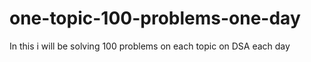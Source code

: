 # one-topic-100-problems-one-day
In this i will be solving 100 problems on each topic on DSA each day
